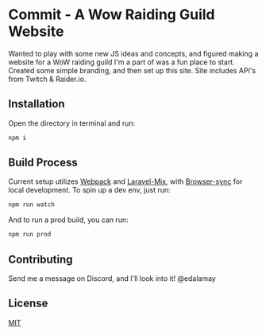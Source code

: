 # Commit - A Wow Raiding Guild Website

Wanted to play with some new JS ideas and concepts, and figured making a website for a WoW raiding guild I'm a part of was a fun place to start.
Created some simple branding, and then set up this site. Site includes API's from Twitch & Raider.io.

## Installation

Open the directory in terminal and run:

```bash
npm i
```

## Build Process
Current setup utilizes [Webpack](https://webpack.js.org/) and [Laravel-Mix](https://laravel-mix.com/), with [Browser-sync](https://www.npmjs.com/package/browser-sync) for local development.
To spin up a dev env, just run:
```bash
npm run watch
```
And to run a prod build, you can run:
```bash
npm run prod
```

## Contributing
Send me a message on Discord, and I'll look into it!
@edalamay

## License
[MIT](https://choosealicense.com/licenses/mit/)